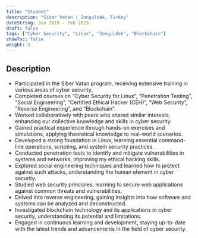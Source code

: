 ```yaml
---
title: "Student"
description: "Siber Vatan | Zonguldak, Turkey"
dateString: Jun 2019 - Feb 2023
draft: false
tags: ["Cyber Security", "Linux", "Zonguldak", "Blockchain"]
showToc: false
weight: 5
--- 
```



## Description
- Participated in the Siber Vatan program, receiving extensive training in various areas of cyber security.
- Completed courses on “Cyber Security for Linux”, “Penetration Testing”, “Social Engineering”, “Certified Ethical Hacker (CEH)”, “Web Security”, “Reverse Engineering”, and “Blockchain”.
- Worked collaboratively with peers who shared similar interests, enhancing our collective knowledge and skills in cyber security.
- Gained practical experience through hands-on exercises and simulations, applying theoretical knowledge to real-world scenarios.
- Developed a strong foundation in Linux, learning essential command-line operations, scripting, and system security practices.
- Conducted penetration tests to identify and mitigate vulnerabilities in systems and networks, improving my ethical hacking skills.
- Explored social engineering techniques and learned how to protect against such attacks, understanding the human element in cyber security.
- Studied web security principles, learning to secure web applications against common threats and vulnerabilities.
- Delved into reverse engineering, gaining insights into how software and systems can be analyzed and deconstructed.
- Investigated blockchain technology and its applications in cyber security, understanding its potential and limitations.
- Engaged in continuous learning and development, staying up-to-date with the latest trends and advancements in the field of cyber security.


